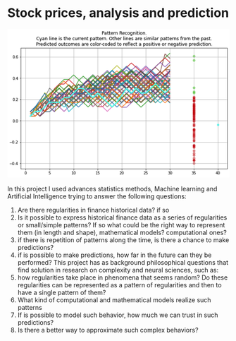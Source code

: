 # Stock prices, analysis and prediction
![patterns](https://github.com/albertoHdzE/finance_1/blob/main/images/pattern2.png)

In this project I used advances statistics methods, Machine learning and Artificial Intelligence trying to answer the following questions:
1) Are there regularities in finance historical data? if so
2) Is it possible to express historical finance data as a series of regularities or small/simple patterns? If so what could be the right way to represent them (in length and shape), mathematical models? computational ones?
3) if there is repetition of patterns along the time, is there a chance to make predictions?
4) if is possible to make predictions, how far in the future can they be performed?
This project has as background philosophical questions that find solution in research on complexity and neural sciences, such as:
1) how regularities take place in  phenomena that seems random? Do these regularities can be represented as a pattern of regularities and then to have a single pattern of them?
2) What kind of computational and mathematical models realize such patterns
3) If is possible to model such behavior, how much we can trust in such predictions?
4) Is there a better way to approximate such complex behaviors? 

